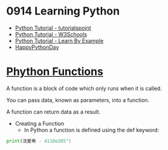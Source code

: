 # 0914 Learning Python
- [Python Tutorial - tutorialspoint](https://www.tutorialspoint.com/python/index.htm)
- [Python Tutorial - W3Schools](https://www.w3schools.com/python/)
- [Python Tutorial - Learn By Example](https://www.learnbyexample.org/python/)
- [HappyPythonDay](https://github.com/MyFirstSecurity2020/HappyPythonDay)

# [Phython Functions](https://www.w3schools.com/python/python_functions.asp)

A function is a block of code which only runs when it is called.

You can pass data, known as parameters, into a function.

A function can return data as a result.

- Creating a Function
  - In Python a function is defined using the def keyword:
``` python
print(沈愛希 - 4110e205")

```
